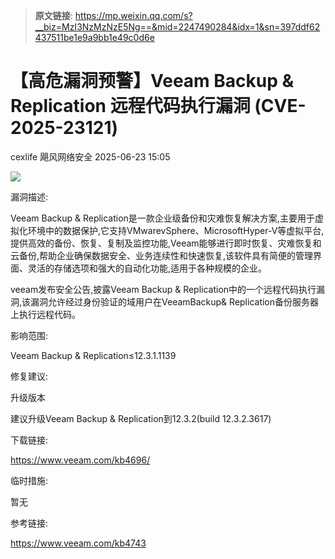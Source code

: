 > **原文链接**: https://mp.weixin.qq.com/s?__biz=MzI3NzMzNzE5Ng==&mid=2247490284&idx=1&sn=397ddf62437511be1e9a9bb1e49c0d6e

#  【高危漏洞预警】Veeam Backup & Replication 远程代码执行漏洞 (CVE-2025-23121)  
cexlife  飓风网络安全   2025-06-23 15:05  
  
![](https://mmbiz.qpic.cn/mmbiz_png/ibhQpAia4xu03zK67mhr5pHGrspmNFS6ic5ZlbCXlaCSXlamUEutHyUI3yX6FpqKc100YuzUuqpgibNcmTr9z521uA/640?wx_fmt=png&from=appmsg "")  
  
漏洞描述:  
  
Veeam Backup & Replication是一款企业级备份和灾难恢复解决方案,主要用于虚拟化环境中的数据保护,它支持VMwarevSphere、MicrosoftHyper-V等虚拟平台,提供高效的备份、恢复、复制及监控功能,Veeam能够进行即时恢复、灾难恢复和云备份,帮助企业确保数据安全、业务连续性和快速恢复,该软件具有简便的管理界面、灵活的存储选项和强大的自动化功能,适用于各种规模的企业。  
  
veeam发布安全公告,披露Veeam Backup & Replication中的一个远程代码执行漏洞,该漏洞允许经过身份验证的域用户在VeeamBackup& Replication备份服务器上执行远程代码。  
  
影响范围:  
  
Veeam Backup & Replication≤12.3.1.1139  
  
修复建议:  
  
升级版本  
  
建议升级Veeam Backup & Replication到12.3.2(build 12.3.2.3617)  
  
下载链接:  
  
https://www.veeam.com/kb4696/  
  
临时措施:  
  
暂无  
  
参考链接:  
  
https://www.veeam.com/kb4743  
  
